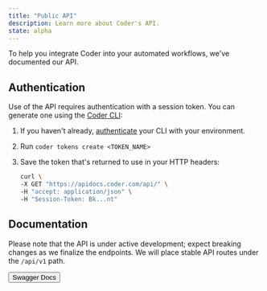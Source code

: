 ```yaml
---
title: "Public API"
description: Learn more about Coder's API.
state: alpha
---
```


To help you integrate Coder into your automated workflows, we've documented our
API.

## Authentication

Use of the API requires authentication with a session token. You can generate
one using the [Coder CLI](../cli/index.md):

1. If you haven't already, [authenticate](../cli/installation.md#authenticate)
   your CLI with your environment.
1. Run `coder tokens create <TOKEN_NAME>`
1. Save the token that's returned to use in your HTTP headers:

    ```sh
    curl \
    -X GET "https://apidocs.coder.com/api/" \
    -H "accept: application/json" \
    -H "Session-Token: Bk...nt"
    ```

## Documentation

Please note that the API is under active development; expect breaking changes
as we finalize the endpoints. We will place stable API routes under the
`/api/v1` path.

<a href="https://apidocs.coder.com">
    <button> Swagger Docs </button>
</a>
